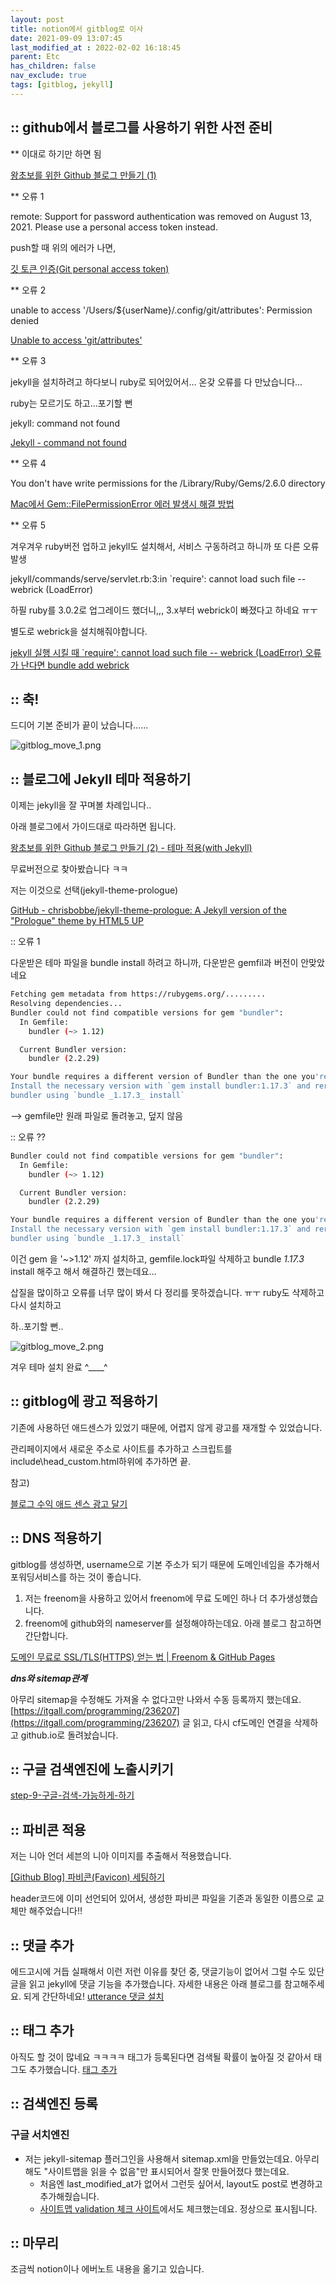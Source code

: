 ```yaml
---
layout: post
title: notion에서 gitblog로 이사
date: 2021-09-09 13:07:45
last_modified_at : 2022-02-02 16:18:45
parent: Etc
has_children: false
nav_exclude: true
tags: [gitblog, jekyll]
---
```


## :: github에서 블로그를 사용하기 위한 사전 준비

** 이대로 하기만 하면 됨

[왕초보를 위한 Github 블로그 만들기 (1)](https://zeddios.tistory.com/1222)

** 오류 1

remote: Support for password authentication was removed on August 13, 2021. Please use a personal access token instead.

push할 때 위의 에러가 나면,

[깃 토큰 인증(Git personal access token)](https://amkorousagi-money.tistory.com/entry/Git-personal-access-token)

** 오류 2

unable to access '/Users/${userName}/.config/git/attributes': Permission denied

[Unable to access 'git/attributes'](https://stackoverflow.com/questions/27150926/unable-to-access-git-attributes)

** 오류 3

jekyll을 설치하려고 하다보니 ruby로 되어있어서... 온갖 오류를 다 만났습니다...

ruby는 모르기도 하고...포기할 뻔

jekyll: command not found

[Jekyll - command not found](https://stackoverflow.com/a/51921506/14257397)

** 오류 4

You don't have write permissions for the /Library/Ruby/Gems/2.6.0 directory

[Mac에서 Gem::FilePermissionError 에러 발생시 해결 방법](https://jojoldu.tistory.com/288)

** 오류 5

겨우겨우 ruby버전 업하고 jekyll도 설치해서, 서비스 구동하려고 하니까 또 다른 오류 발생

jekyll/commands/serve/servlet.rb:3:in `require': cannot load such file -- webrick (LoadError)

하필 ruby를 3.0.2로 업그레이드 했더니,,, 3.x부터 webrick이 빠졌다고 하네요 ㅠㅜ

별도로 webrick을 설치해줘야합니다.

[jekyll 실행 시킬 때 `require': cannot load such file -- webrick (LoadError) 오류가 난다면 bundle add webrick](https://junho85.pe.kr/1850)

## :: 축!

드디어 기본 준비가 끝이 났습니다......

![gitblog_move_1.png](../img/gitblog_move_1.png)

## :: 블로그에 Jekyll 테마 적용하기

이제는 jekyll을 잘 꾸며볼 차례입니다..

아래 블로그에서 가이드대로 따라하면 됩니다.

[왕초보를 위한 Github 블로그 만들기 (2) - 테마 적용(with Jekyll)](https://zeddios.tistory.com/1223)

무료버전으로 찾아봤습니다 ㅋㅋ

저는 이것으로 선택(jekyll-theme-prologue)

[GitHub - chrisbobbe/jekyll-theme-prologue: A Jekyll version of the "Prologue" theme by HTML5 UP](https://github.com/chrisbobbe/jekyll-theme-prologue)

:: 오류 1

다운받은 테마 파일을 bundle install 하려고 하니까, 다운받은 gemfil과 버전이 안맞았네요

```bash
Fetching gem metadata from https://rubygems.org/.........
Resolving dependencies...
Bundler could not find compatible versions for gem "bundler":
  In Gemfile:
    bundler (~> 1.12)

  Current Bundler version:
    bundler (2.2.29)

Your bundle requires a different version of Bundler than the one you're running.
Install the necessary version with `gem install bundler:1.17.3` and rerun
bundler using `bundle _1.17.3_ install`
```

—> gemfile만 원래 파일로 돌려놓고, 덮지 않음

:: 오류 ?? 

```bash
Bundler could not find compatible versions for gem "bundler":
  In Gemfile:
    bundler (~> 1.12)

  Current Bundler version:
    bundler (2.2.29)

Your bundle requires a different version of Bundler than the one you're running.
Install the necessary version with `gem install bundler:1.17.3` and rerun
bundler using `bundle _1.17.3_ install`
```

이건  gem 을 '~>1.12' 까지 설치하고, gemfile.lock파일 삭제하고 bundle *1.17.3* install 해주고 해서 해결하긴 했는데요...

삽질을 많이하고 오류를 너무 많이 봐서 다 정리를 못하겠습니다. ㅠㅜ ruby도 삭제하고 다시 설치하고

하..포기할 뻔..

![gitblog_move_2.png](../img/gitblog_move_2.png)

겨우 테마 설치 완료 ^____^  

## :: gitblog에 광고 적용하기

기존에 사용하던 애드센스가 있었기 때문에, 어렵지 않게 광고를 재개할 수 있었습니다.

관리페이지에서 새로운 주소로 사이트를 추가하고 스크립트를 include\head_custom.html하위에 추가하면 끝.

참고) 

[블로그 수익 애드 센스 광고 달기](https://devinlife.com/howto%20github%20pages/adsense/)

## :: DNS 적용하기

gitblog를 생성하면, username으로 기본 주소가 되기 때문에 도메인네임을 추가해서 포워딩서비스를 하는 것이 좋습니다.

1. 저는 freenom을 사용하고 있어서 freenom에 무료 도메인 하나 더 추가생성했습니다.
2. freenom에 github와의 nameserver를 설정해야하는데요. 아래 블로그 참고하면 간단합니다.

[도메인 무료로 SSL/TLS(HTTPS) 얻는 법 | Freenom & GitHub Pages](https://m.blog.naver.com/desbey7/222092439777)

***dns와 sitemap관계***

아무리 sitemap을 수정해도 가져올 수 없다고만 나와서 수동 등록까지 했는데요.
[https://itgall.com/programming/236207](https://itgall.com/programming/236207) 글 읽고, 다시 cf도메인 연결을 삭제하고 github.io로 돌려놨습니다.


## :: 구글 검색엔진에 노출시키기

[step-9-구글-검색-가능하게-하기](https://honbabzone.com/jekyll/start-gitHubBlog/#step-9-%EA%B5%AC%EA%B8%80-%EA%B2%80%EC%83%89-%EA%B0%80%EB%8A%A5%ED%95%98%EA%B2%8C-%ED%95%98%EA%B8%B0)

## :: 파비콘 적용

저는 니아 언더 세븐의 니아 이미지를 추출해서 적용했습니다.

[[Github Blog] 파비콘(Favicon) 세팅하기](https://velog.io/@eona1301/Github-Blog-%ED%8C%8C%EB%B9%84%EC%BD%98Favicon-%EC%84%B8%ED%8C%85%ED%95%98%EA%B8%B0)

header코드에 이미 선언되어 있어서, 생성한 파비콘 파일을 기존과 동일한 이름으로 교체만 해주었습니다!!

## :: 댓글 추가
에드고시에 거듭 실패해서 이런 저런 이유를 찾던 중, 댓글기능이 없어서 그럴 수도 있단 글을 읽고 jekyll에 댓글 기능을 추가했습니다.
자세한 내용은 아래 블로그를 참고해주세요.
되게 간단하네요!
[utterance 댓글 설치](https://dev-yakuza.posstree.com/ko/jekyll/utterances/)

## :: 태그 추가
아직도 할 것이 많네요 ㅋㅋㅋㅋ
태그가 등록된다면 검색될 확률이 높아질 것 같아서 태그도 추가했습니다.
[태그 추가](https://wormwlrm.github.io/2019/09/22/How-to-add-tags-on-Jekyll.html)

## :: 검색엔진 등록

### 구글 서치엔진
- 저는 jekyll-sitemap 플러그인을 사용해서 sitemap.xml을 만들었는데요. 아무리해도 "사이트맵을 읽을 수 없음"만 표시되어서
잘못 만들어졌다 했는데요.
  - 처음엔 last_modified_at가 없어서 그런듯 싶어서, layout도 post로 변경하고 추가해줬습니다.
  - [사이트맵 validation 체크 사이트](https://www.xml-sitemaps.com/validate-xml-sitemap.html)에서도 체크했는데요. 정상으로 표시됩니다.

## :: 마무리

조금씩 notion이나 에버노트 내용을 옮기고 있습니다.
